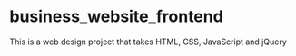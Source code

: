 # business_website_frontend
This is a web design project that takes HTML, CSS, JavaScript and jQuery

